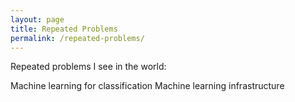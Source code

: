 ```yaml
---
layout: page
title: Repeated Problems
permalink: /repeated-problems/
---
```

Repeated problems I see in the world:

Machine learning for classification
Machine learning infrastructure